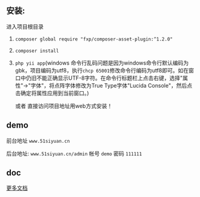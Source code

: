 ## 安装:

进入项目根目录

1. `composer global require "fxp/composer-asset-plugin:^1.2.0"`

2. `composer install` 

3. `php yii app`(windows 命令行乱码问题是因为windows命令行默认编码为gbk，项目编码为utf8，执行`chcp 65001`修改命令行编码为utf8即可。如在窗口中仍旧不能正确显示UTF-8字符。在命令行标题栏上点击右键，选择"属性"->"字体"，将点阵字体修改为True Type字体"Lucida Console"，然后点击确定将属性应用到当前窗口。)
    
    
    或者 直接访问项目地址用web方式安装！


## demo

前台地址 `www.51siyuan.cn`

后台地址: `www.51siyuan.cn/admin`  帐号 `demo` 密码 `111111`

## doc

[更多文档](http://www.51siyuan.cn/book/2)


